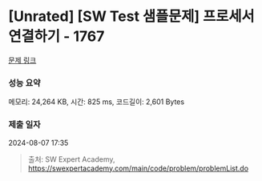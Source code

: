 # [Unrated] [SW Test 샘플문제] 프로세서 연결하기 - 1767 

[문제 링크](https://swexpertacademy.com/main/code/problem/problemDetail.do?contestProbId=AV4suNtaXFEDFAUf) 

### 성능 요약

메모리: 24,264 KB, 시간: 825 ms, 코드길이: 2,601 Bytes

### 제출 일자

2024-08-07 17:35



> 출처: SW Expert Academy, https://swexpertacademy.com/main/code/problem/problemList.do